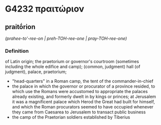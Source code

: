 # G4232 πραιτώριον

## praitṓrion

_(prahee-to'-ree-on | preh-TOH-ree-one | pray-TOH-ree-one)_

### Definition

of Latin origin; the praetorium or governor's courtroom (sometimes including the whole edifice and camp); (common, judgment) hall (of judgment), palace, praetorium; 

- &quot;head-quarters&quot; in a Roman camp, the tent of the commander-in-chief
- the palace in which the governor or procurator of a province resided, to which use the Romans were accustomed to appropriate the palaces already existing, and formerly dwelt in by kings or princes; at Jerusalem it was a magnificent palace which Herod the Great had built for himself, and which the Roman procurators seemed to have occupied whenever they came from Caesarea to Jerusalem to transact public business
- the camp of the Praetorian soldiers established by Tiberius
